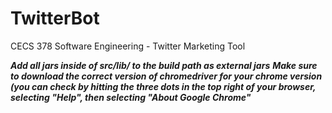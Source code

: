 # TwitterBot
CECS 378 Software Engineering - Twitter Marketing Tool


***Add all jars inside of src/lib/ to the build path as external jars***
***Make sure to download the correct version of chromedriver for your chrome version (you can check by hitting the three dots in the top right of your browser, selecting "Help", then selecting "About Google Chrome"***
